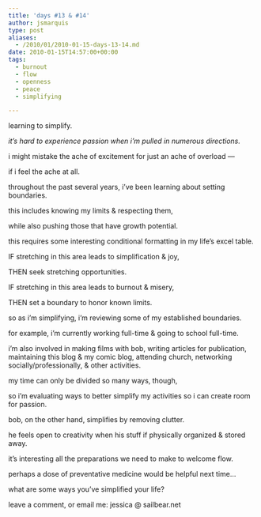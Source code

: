 ```yaml
---
title: 'days #13 & #14'
author: jsmarquis
type: post
aliases:
  - /2010/01/2010-01-15-days-13-14.md
date: 2010-01-15T14:57:00+00:00
tags:
  - burnout
  - flow
  - openness
  - peace
  - simplifying

---
```

learning to simplify.

  <i>it&#8217;s hard to experience passion when i&#8217;m pulled in numerous directions.</i>

  i might mistake the ache of excitement for just an ache of overload &#8212;

  if i feel the ache at all.


  throughout the past several years, i&#8217;ve been learning about setting boundaries.

  this includes knowing my limits & respecting them,

  while also pushing those that have growth potential.


  this requires some interesting conditional formatting in my life&#8217;s excel table.


  IF stretching in this area leads to simplification & joy,

  THEN seek stretching opportunities.


  IF stretching in this area leads to burnout & misery,

  THEN set a boundary to honor known limits.


  so as i&#8217;m simplifying, i&#8217;m reviewing some of my established boundaries.


  for example, i&#8217;m currently working full-time & going to school full-time.

  i&#8217;m also involved in making films with bob, writing articles for publication, maintaining this blog & my comic blog, attending church, networking socially/professionally, & other activities.

  my time can only be divided so many ways, though,

  so i&#8217;m evaluating ways to better simplify my activities so i can create room for passion.


  bob, on the other hand, simplifies by removing clutter.

  he feels open to creativity when his stuff if physically organized & stored away.


  it&#8217;s interesting all the preparations we need to make to welcome flow.

  perhaps a dose of preventative medicine would be helpful next time&#8230;


  what are some ways you&#8217;ve simplified your life?

  leave a comment, or email me: jessica @ sailbear.net